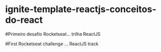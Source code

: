 # ignite-template-reactjs-conceitos-do-react

#Primeiro desafio Rocketseat... trilha ReactJS


#First Rocketseat challenge ... ReactJS track
